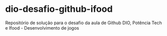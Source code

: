# dio-desafio-github-ifood
Repositório de solução para o desafio da aula de Github DIO, Potência Tech e Ifood - Desenvolvimento de jogos
